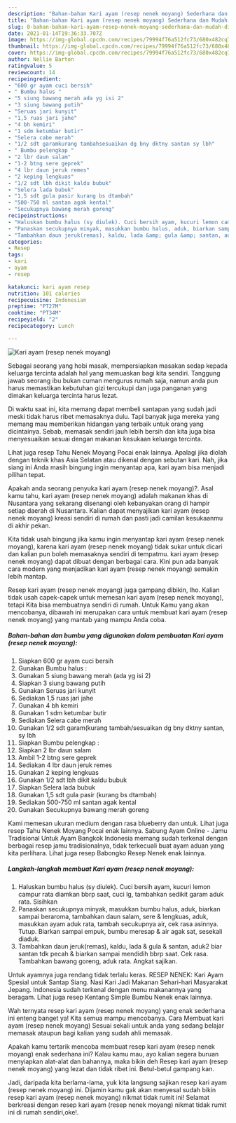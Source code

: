 ```yaml
---
description: "Bahan-bahan Kari ayam (resep nenek moyang) Sederhana dan Mudah Dibuat"
title: "Bahan-bahan Kari ayam (resep nenek moyang) Sederhana dan Mudah Dibuat"
slug: 0-bahan-bahan-kari-ayam-resep-nenek-moyang-sederhana-dan-mudah-dibuat
date: 2021-01-14T19:36:33.707Z
image: https://img-global.cpcdn.com/recipes/79994f76a512fc73/680x482cq70/kari-ayam-resep-nenek-moyang-foto-resep-utama.jpg
thumbnail: https://img-global.cpcdn.com/recipes/79994f76a512fc73/680x482cq70/kari-ayam-resep-nenek-moyang-foto-resep-utama.jpg
cover: https://img-global.cpcdn.com/recipes/79994f76a512fc73/680x482cq70/kari-ayam-resep-nenek-moyang-foto-resep-utama.jpg
author: Nellie Barton
ratingvalue: 5
reviewcount: 14
recipeingredient:
- "600 gr ayam cuci bersih"
- " Bumbu halus "
- "5 siung bawang merah ada yg isi 2"
- "3 siung bawang putih"
- "Seruas jari kunyit"
- "1,5 ruas jari jahe"
- "4 bh kemiri"
- "1 sdm ketumbar butir"
- "Selera cabe merah"
- "1/2 sdt garamkurang tambahsesuaikan dg bny dktny santan sy lbh"
- " Bumbu pelengkap "
- "2 lbr daun salam"
- "1-2 btng sere geprek"
- "4 lbr daun jeruk remes"
- "2 keping lengkuas"
- "1/2 sdt lbh dikit kaldu bubuk"
- "Selera lada bubuk"
- "1,5 sdt gula pasir kurang bs dtambah"
- "500-750 ml santan agak kental"
- "Secukupnya bawang merah goreng"
recipeinstructions:
- "Haluskan bumbu halus (sy diulek). Cuci bersih ayam, kucuri lemon campur rata diamkan bbrp saat, cuci lg, tambahkan sedikit garam aduk rata. Sisihkan"
- "Panaskan secukupnya minyak, masukkan bumbu halus, aduk, biarkan sampai beraroma, tambahkan daun salam, sere &amp; lengkuas, aduk, masukkan ayam aduk rata, tambah secukupnya air, cek rasa asinnya. Tutup. Biarkan sampai empuk, bumbu meresap &amp; air agak sat, sesekali diaduk."
- "Tambahkan daun jeruk(remas), kaldu, lada &amp; gula &amp; santan, aduk2 biar santan tdk pecah &amp; biarkan sampai mendidih bbrp saat. Cek rasa. Tambahkan bawang goreng, aduk rata. Angkat sajikan."
categories:
- Resep
tags:
- kari
- ayam
- resep

katakunci: kari ayam resep 
nutrition: 101 calories
recipecuisine: Indonesian
preptime: "PT27M"
cooktime: "PT34M"
recipeyield: "2"
recipecategory: Lunch

---
```



![Kari ayam (resep nenek moyang)](https://img-global.cpcdn.com/recipes/79994f76a512fc73/680x482cq70/kari-ayam-resep-nenek-moyang-foto-resep-utama.jpg)

Sebagai seorang yang hobi masak, mempersiapkan masakan sedap kepada keluarga tercinta adalah hal yang memuaskan bagi kita sendiri. Tanggung jawab seorang ibu bukan cuman mengurus rumah saja, namun anda pun harus memastikan kebutuhan gizi tercukupi dan juga panganan yang dimakan keluarga tercinta harus lezat.

Di waktu  saat ini, kita memang dapat membeli santapan yang sudah jadi meski tidak harus ribet memasaknya dulu. Tapi banyak juga mereka yang memang mau memberikan hidangan yang terbaik untuk orang yang dicintainya. Sebab, memasak sendiri jauh lebih bersih dan kita juga bisa menyesuaikan sesuai dengan makanan kesukaan keluarga tercinta. 

Lihat juga resep Tahu Nenek Moyang Pocai enak lainnya. Apalagi jika diolah dengan teknik khas Asia Selatan atau dikenal dengan sebutan kari. Nah, jika siang ini Anda masih bingung ingin menyantap apa, kari ayam bisa menjadi pilihan tepat.

Apakah anda seorang penyuka kari ayam (resep nenek moyang)?. Asal kamu tahu, kari ayam (resep nenek moyang) adalah makanan khas di Nusantara yang sekarang disenangi oleh kebanyakan orang di hampir setiap daerah di Nusantara. Kalian dapat menyajikan kari ayam (resep nenek moyang) kreasi sendiri di rumah dan pasti jadi camilan kesukaanmu di akhir pekan.

Kita tidak usah bingung jika kamu ingin menyantap kari ayam (resep nenek moyang), karena kari ayam (resep nenek moyang) tidak sukar untuk dicari dan kalian pun boleh memasaknya sendiri di tempatmu. kari ayam (resep nenek moyang) dapat dibuat dengan berbagai cara. Kini pun ada banyak cara modern yang menjadikan kari ayam (resep nenek moyang) semakin lebih mantap.

Resep kari ayam (resep nenek moyang) juga gampang dibikin, lho. Kalian tidak usah capek-capek untuk memesan kari ayam (resep nenek moyang), tetapi Kita bisa membuatnya sendiri di rumah. Untuk Kamu yang akan mencobanya, dibawah ini merupakan cara untuk membuat kari ayam (resep nenek moyang) yang mantab yang mampu Anda coba.

<!--inarticleads1-->

##### Bahan-bahan dan bumbu yang digunakan dalam pembuatan Kari ayam (resep nenek moyang):

1. Siapkan 600 gr ayam cuci bersih
1. Gunakan  Bumbu halus :
1. Gunakan 5 siung bawang merah (ada yg isi 2)
1. Siapkan 3 siung bawang putih
1. Gunakan Seruas jari kunyit
1. Sediakan 1,5 ruas jari jahe
1. Gunakan 4 bh kemiri
1. Gunakan 1 sdm ketumbar butir
1. Sediakan Selera cabe merah
1. Gunakan 1/2 sdt garam(kurang tambah/sesuaikan dg bny dktny santan, sy lbh
1. Siapkan  Bumbu pelengkap :
1. Siapkan 2 lbr daun salam
1. Ambil 1-2 btng sere geprek
1. Sediakan 4 lbr daun jeruk remes
1. Gunakan 2 keping lengkuas
1. Gunakan 1/2 sdt lbh dikit kaldu bubuk
1. Siapkan Selera lada bubuk
1. Gunakan 1,5 sdt gula pasir (kurang bs dtambah)
1. Sediakan 500-750 ml santan agak kental
1. Gunakan Secukupnya bawang merah goreng


Kami memesan ukuran medium dengan rasa blueberry dan untuk. Lihat juga resep Tahu Nenek Moyang Pocai enak lainnya. Sabung Ayam Online - Jamu Tradisional Untuk Ayam Bangkok Indonesia memang sudah terkenal dengan berbagai resep jamu tradisionalnya, tidak terkecuali buat ayam aduan yang kita perlihara. Lihat juga resep Babongko Resep Nenek enak lainnya. 

<!--inarticleads2-->

##### Langkah-langkah membuat Kari ayam (resep nenek moyang):

1. Haluskan bumbu halus (sy diulek). Cuci bersih ayam, kucuri lemon campur rata diamkan bbrp saat, cuci lg, tambahkan sedikit garam aduk rata. Sisihkan
1. Panaskan secukupnya minyak, masukkan bumbu halus, aduk, biarkan sampai beraroma, tambahkan daun salam, sere &amp; lengkuas, aduk, masukkan ayam aduk rata, tambah secukupnya air, cek rasa asinnya. Tutup. Biarkan sampai empuk, bumbu meresap &amp; air agak sat, sesekali diaduk.
1. Tambahkan daun jeruk(remas), kaldu, lada &amp; gula &amp; santan, aduk2 biar santan tdk pecah &amp; biarkan sampai mendidih bbrp saat. Cek rasa. Tambahkan bawang goreng, aduk rata. Angkat sajikan.


Untuk ayamnya juga rendang tidak terlalu keras. RESEP NENEK: Kari Ayam Spesial untuk Santap Siang. Nasi Kari Jadi Makanan Sehari-hari Masyarakat Jepang. Indonesia sudah terkenal dengan menu makanannya yang beragam. Lihat juga resep Kentang Simple Bumbu Nenek enak lainnya. 

Wah ternyata resep kari ayam (resep nenek moyang) yang enak sederhana ini enteng banget ya! Kita semua mampu mencobanya. Cara Membuat kari ayam (resep nenek moyang) Sesuai sekali untuk anda yang sedang belajar memasak ataupun bagi kalian yang sudah ahli memasak.

Apakah kamu tertarik mencoba membuat resep kari ayam (resep nenek moyang) enak sederhana ini? Kalau kamu mau, ayo kalian segera buruan menyiapkan alat-alat dan bahannya, maka bikin deh Resep kari ayam (resep nenek moyang) yang lezat dan tidak ribet ini. Betul-betul gampang kan. 

Jadi, daripada kita berlama-lama, yuk kita langsung sajikan resep kari ayam (resep nenek moyang) ini. Dijamin kamu gak akan menyesal sudah bikin resep kari ayam (resep nenek moyang) nikmat tidak rumit ini! Selamat berkreasi dengan resep kari ayam (resep nenek moyang) nikmat tidak rumit ini di rumah sendiri,oke!.

